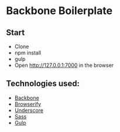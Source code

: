 # Backbone Boilerplate

## Start
- Clone
- npm install
- gulp
- Open http://127.0.0.1:7000 in the browser

## Technologies used:

- [Backbone](http://backbonejs.org/)
- [Browserify](http://browserify.org/)
- [Underscore](http://underscorejs.org/)
- [Sass](http://sass-lang.com/)
- [Gulp](http://gulpjs.com/)
